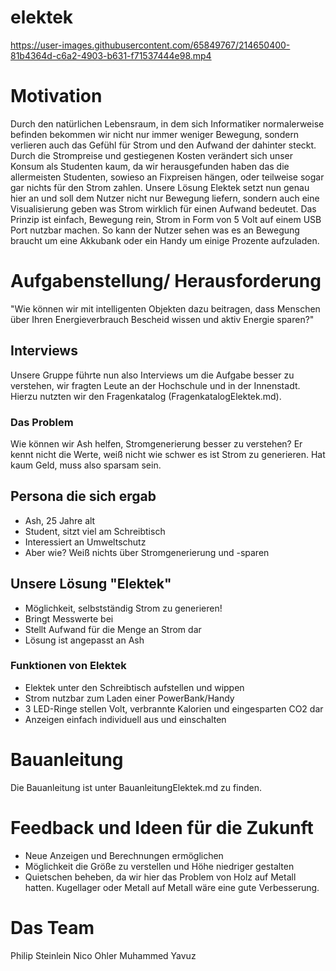 # elektek


https://user-images.githubusercontent.com/65849767/214650400-81b4364d-c6a2-4903-b631-f71537444e98.mp4


# Motivation

Durch den natürlichen Lebensraum, in dem sich Informatiker normalerweise befinden bekommen wir nicht nur immer weniger Bewegung, sondern verlieren auch das Gefühl für Strom und den Aufwand der dahinter steckt. Durch die Strompreise und gestiegenen Kosten verändert sich unser Konsum als Studenten kaum, da wir herausgefunden haben das die allermeisten Studenten, sowieso an Fixpreisen hängen, oder teilweise sogar gar nichts für den Strom zahlen. Unsere Lösung Elektek setzt nun genau hier an und soll dem Nutzer nicht nur Bewegung liefern, sondern auch eine Visualisierung geben was Strom wirklich für einen Aufwand bedeutet. Das Prinzip ist einfach, Bewegung rein, Strom in Form von 5 Volt auf einem USB Port nutzbar machen. So kann der Nutzer sehen was es an Bewegung braucht um eine Akkubank oder ein Handy um einige Prozente aufzuladen.

# Aufgabenstellung/ Herausforderung

"Wie können wir mit intelligenten Objekten dazu beitragen, dass Menschen über Ihren Energieverbrauch Bescheid wissen und aktiv Energie sparen?"

## Interviews 

Unsere Gruppe führte nun also Interviews um die Aufgabe besser zu verstehen, wir fragten Leute an der Hochschule und in der Innenstadt. Hierzu nutzten wir den Fragenkatalog (FragenkatalogElektek.md). 

### Das Problem 

Wie können wir Ash helfen, Stromgenerierung besser zu verstehen? Er kennt nicht die Werte, weiß nicht wie schwer es ist Strom zu generieren. Hat kaum Geld, muss also sparsam sein.

## Persona die sich ergab

- Ash, 25 Jahre alt
- Student, sitzt viel am Schreibtisch
- Interessiert an Umweltschutz 
- Aber wie? Weiß nichts über 
  Stromgenerierung und -sparen

## Unsere Lösung "Elektek"

- Möglichkeit, selbstständig Strom zu generieren!
- Bringt Messwerte bei 
- Stellt Aufwand für die Menge an Strom dar 
- Lösung ist angepasst an Ash 

### Funktionen von Elektek

- Elektek unter den Schreibtisch aufstellen und wippen
- Strom nutzbar zum Laden einer PowerBank/Handy
- 3 LED-Ringe stellen Volt, verbrannte Kalorien und 
 eingesparten CO2 dar
- Anzeigen einfach individuell aus und einschalten  

# Bauanleitung 

Die Bauanleitung ist unter BauanleitungElektek.md zu finden. 

# Feedback und Ideen für die Zukunft

- Neue Anzeigen und Berechnungen ermöglichen
- Möglichkeit die Größe zu verstellen und Höhe niedriger gestalten
- Quietschen beheben, da wir hier das Problem von Holz auf Metall hatten. Kugellager oder Metall auf Metall wäre eine gute Verbesserung.

# Das Team 

Philip Steinlein
Nico Ohler
Muhammed Yavuz
